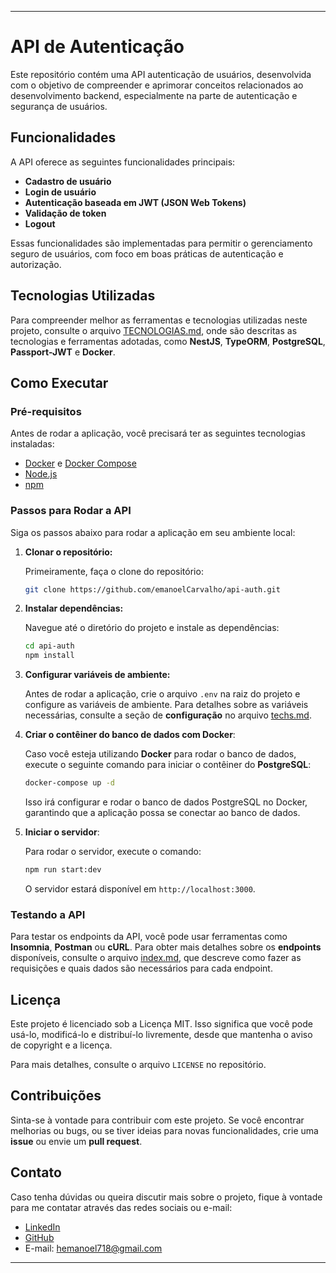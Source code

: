 
---

# API de Autenticação

Este repositório contém uma API autenticação de usuários, desenvolvida com o objetivo de compreender e aprimorar conceitos relacionados ao desenvolvimento backend, especialmente na parte de autenticação e segurança de usuários.

## Funcionalidades

A API oferece as seguintes funcionalidades principais:

- **Cadastro de usuário**
- **Login de usuário**
- **Autenticação baseada em JWT (JSON Web Tokens)**
- **Validação de token**
- **Logout**

Essas funcionalidades são implementadas para permitir o gerenciamento seguro de usuários, com foco em boas práticas de autenticação e autorização.

## Tecnologias Utilizadas

Para compreender melhor as ferramentas e tecnologias utilizadas neste projeto, consulte o arquivo [TECNOLOGIAS.md](./TECNOLOGIAS.md), onde são descritas as tecnologias e ferramentas adotadas, como **NestJS**, **TypeORM**, **PostgreSQL**, **Passport-JWT** e **Docker**.

## Como Executar

### Pré-requisitos

Antes de rodar a aplicação, você precisará ter as seguintes tecnologias instaladas:

- [Docker](https://www.docker.com/get-started) e [Docker Compose](https://docs.docker.com/compose/install/)
- [Node.js](https://nodejs.org/)
- [npm](https://www.npmjs.com/get-npm)

### Passos para Rodar a API

Siga os passos abaixo para rodar a aplicação em seu ambiente local:

1. **Clonar o repositório:**

   Primeiramente, faça o clone do repositório:

   ```bash
   git clone https://github.com/emanoelCarvalho/api-auth.git
   ```

2. **Instalar dependências:**

   Navegue até o diretório do projeto e instale as dependências:

   ```bash
   cd api-auth
   npm install
   ```

3. **Configurar variáveis de ambiente:**

   Antes de rodar a aplicação, crie o arquivo `.env` na raiz do projeto e configure as variáveis de ambiente. Para detalhes sobre as variáveis necessárias, consulte a seção de **configuração** no arquivo [techs.md](./docs/techs.md.md).

4. **Criar o contêiner do banco de dados com Docker**:

   Caso você esteja utilizando **Docker** para rodar o banco de dados, execute o seguinte comando para iniciar o contêiner do **PostgreSQL**:

   ```bash
   docker-compose up -d
   ```

   Isso irá configurar e rodar o banco de dados PostgreSQL no Docker, garantindo que a aplicação possa se conectar ao banco de dados.

5. **Iniciar o servidor**:

   Para rodar o servidor, execute o comando:

   ```bash
   npm run start:dev
   ```

   O servidor estará disponível em `http://localhost:3000`.

### Testando a API

Para testar os endpoints da API, você pode usar ferramentas como **Insomnia**, **Postman** ou **cURL**. Para obter mais detalhes sobre os **endpoints** disponíveis, consulte o arquivo [index.md](./docs/index.md), que descreve como fazer as requisições e quais dados são necessários para cada endpoint.

## **Licença**

Este projeto é licenciado sob a Licença MIT. Isso significa que você pode usá-lo, modificá-lo e distribuí-lo livremente, desde que mantenha o aviso de copyright e a licença.

Para mais detalhes, consulte o arquivo `LICENSE` no repositório.

## Contribuições

Sinta-se à vontade para contribuir com este projeto. Se você encontrar melhorias ou bugs, ou se tiver ideias para novas funcionalidades, crie uma **issue** ou envie um **pull request**.

## Contato

Caso tenha dúvidas ou queira discutir mais sobre o projeto, fique à vontade para me contatar através das redes sociais ou e-mail:

- [LinkedIn](https://www.linkedin.com/in/emanoelcarvalho/)
- [GitHub](https://www.github.com/emanoelCarvalho/)
- E-mail: [hemanoel718@gmail.com](mailto:hemanoel718@gmail.com)

---
